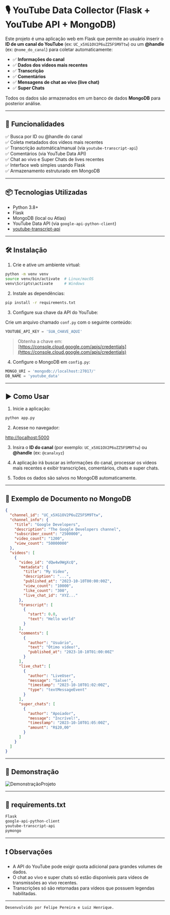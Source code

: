 # 🎙️ YouTube Data Collector (Flask + YouTube API + MongoDB)

Este projeto é uma aplicação web em Flask que permite ao usuário inserir o **ID de um canal do YouTube** (ex: `UC_x5XG1OV2P6uZZ5FSM9Ttw`) ou um **@handle** (ex: `@nome_do_canal`) para coletar automaticamente:

- ✅ **Informações do canal**
- ✅ **Dados dos vídeos mais recentes**
- ✅ **Transcrição**
- ✅ **Comentários**
- ✅ **Mensagens de chat ao vivo (live chat)**
- ✅ **Super Chats**

Todos os dados são armazenados em um banco de dados **MongoDB** para posterior análise.

---

## 🚀 Funcionalidades

✅ Busca por ID ou @handle do canal  
✅ Coleta metadados dos vídeos mais recentes  
✅ Transcrição automática/manual (via `youtube-transcript-api`)  
✅ Comentários (via YouTube Data API)  
✅ Chat ao vivo e Super Chats de lives recentes  
✅ Interface web simples usando Flask  
✅ Armazenamento estruturado em MongoDB  

---

## 📦 Tecnologias Utilizadas

- Python 3.8+
- Flask
- MongoDB (local ou Atlas)
- YouTube Data API (via `google-api-python-client`)
- [youtube-transcript-api](https://pypi.org/project/youtube-transcript-api/)

---

## 🛠️ Instalação

1. Crie e ative um ambiente virtual:

```bash
python -m venv venv
source venv/bin/activate  # Linux/macOS
venv\Scripts\activate     # Windows
````

2. Instale as dependências:

```bash
pip install -r requirements.txt
```

3. Configure sua chave da API do YouTube:

Crie um arquivo chamado `conf.py` com o seguinte conteúdo:

```python
YOUTUBE_API_KEY = 'SUA_CHAVE_AQUI'
```

> Obtenha a chave em: [https://console.cloud.google.com/apis/credentials](https://console.cloud.google.com/apis/credentials)

4. Configure o MongoDB em `config.py`:

```python
MONGO_URI = 'mongodb://localhost:27017/'
DB_NAME = 'youtube_data'
```

---

## ▶️ Como Usar

1. Inicie a aplicação:

```bash
python app.py
```

2. Acesse no navegador:

[http://localhost:5000](http://localhost:5000)

3. Insira o **ID do canal** (por exemplo: `UC_x5XG1OV2P6uZZ5FSM9Ttw`) ou **@handle** (ex: `@canalxyz`)

4. A aplicação irá buscar as informações do canal, processar os vídeos mais recentes e exibir transcrições, comentários, chats e super chats.

5. Todos os dados são salvos no MongoDB automaticamente.

---

## 🧪 Exemplo de Documento no MongoDB

```json
{
  "channel_id": "UC_x5XG1OV2P6uZZ5FSM9Ttw",
  "channel_info": {
    "title": "Google Developers",
    "description": "The Google Developers channel",
    "subscriber_count": "2500000",
    "video_count": "1200",
    "view_count": "50000000"
  },
  "videos": [
    {
      "video_id": "dQw4w9WgXcQ",
      "metadata": {
        "title": "My Video",
        "description": "...",
        "published_at": "2023-10-10T00:00:00Z",
        "view_count": "10000",
        "like_count": "300",
        "live_chat_id": "XYZ..."
      },
      "transcript": [
        {
          "start": 0.0,
          "text": "Hello world"
        }
      ],
      "comments": [
        {
          "author": "Usuário",
          "text": "Ótimo vídeo!",
          "published_at": "2023-10-10T01:00:00Z"
        }
      ],
      "live_chat": [
        {
          "author": "LiveUser",
          "message": "Salve!",
          "timestamp": "2023-10-10T01:02:00Z",
          "type": "textMessageEvent"
        }
      ],
      "super_chats": [
        {
          "author": "Apoiador",
          "message": "Incrível!",
          "timestamp": "2023-10-10T01:05:00Z",
          "amount": "R$20,00"
        }
      ]
    }
  ]
}
```

---

## 📸 Demonstração

![DemonstraçãoProjeto](media/datacollectyoutube.gif)

---

## 📄 requirements.txt

```txt
Flask
google-api-python-client
youtube-transcript-api
pymongo
```

---

## ❗ Observações

* A API do YouTube pode exigir quota adicional para grandes volumes de dados.
* O chat ao vivo e super chats só estão disponíveis para vídeos de transmissões ao vivo recentes.
* Transcrições só são retornadas para vídeos que possuem legendas habilitadas.

---

```
Desenvolvido por Felipe Pereira e Luiz Henrique.
